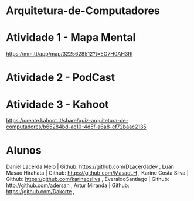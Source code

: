 # Arquitetura-de-Computadores
# Atividade 1 - Mapa Mental 
https://mm.tt/app/map/3225628512?t=EO7H0AH3Rl
# Atividade 2 - PodCast

# Atividade 3 - Kahoot
https://create.kahoot.it/share/quiz-arquitetura-de-computadores/b65284bd-ac10-4d5f-a6a8-ef72baac2135
# Alunos 
Daniel Lacerda Melo | Github: https://github.com/DLacerdadev ,
Luan Masao Hirahata | Github: https://github.com/MasaoLH ,
Karine Costa Silva | Github: https://github.com/karinecsilva ,
EveraldoSantiago | Github: http://github.com/adersan ,
Artur Miranda | Github: https://github.com/Dakorte ,
